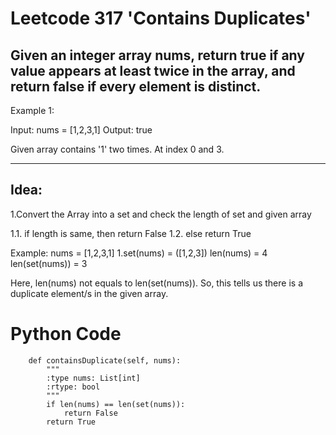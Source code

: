 # Leetcode 317 'Contains Duplicates' 

## Given an integer array nums, return true if any value appears at least twice in the array, and return false if every element is distinct.


Example 1:

Input: nums = [1,2,3,1]
Output: true

Given array contains '1' two times. At index 0 and 3.

----

## Idea:

1.Convert the Array into a set and check the length of set and given array

1.1. if length is same, then return False
1.2. else return True

Example:
nums = [1,2,3,1]
1.set(nums) = ([1,2,3])
len(nums) = 4
len(set(nums)) = 3

Here, len(nums) not equals to len(set(nums)). 
So, this tells us there is a duplicate element/s in the given array.

# Python Code
```
    def containsDuplicate(self, nums):
        """
        :type nums: List[int]
        :rtype: bool
        """
        if len(nums) == len(set(nums)):
            return False
        return True
```


